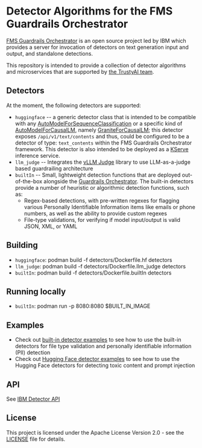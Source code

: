 # Detector Algorithms for the FMS Guardrails Orchestrator

[FMS Guardrails Orchestrator](https://github.com/foundation-model-stack/fms-guardrails-orchestrator) is an open source project led by IBM which provides a server for invocation of detectors on text generation input and output, and standalone detections. 

This repository is intended to provide a collection of detector algorithms and microservices that are supported by [the TrustyAI team](https://github.com/trustyai-explainability).

## Detectors

At the moment, the following detectors are supported:

- `huggingface` -- a generic detector class that is intended to be compatible with any [AutoModelForSequenceClassification](https://huggingface.co/docs/transformers/en/model_doc/auto#transformers.AutoModelForSequenceClassification) or a specific kind of [AutoModelForCausalLM](https://huggingface.co/docs/transformers/en/model_doc/auto#transformers.AutoModelForCausalLM), namely [GraniteForCausalLM](https://github.com/ibm-granite/granite-guardian); this detector exposes `/api/v1/text/contents` and thus, could be configured to be a detector of type: `text_contents` within the FMS Guardrails Orchestrator framework. This detector is also intended to be deployed as a [KServe](https://github.com/kserve/kserve) inference service. 
- `llm_judge` -- Integrates the [vLLM Judge](https://github.com/trustyai-explainability/vllm_judge) library to use LLM-as-a-judge based guardrailing architecture
- `builtIn` -- Small, lightweight detection functions that are deployed out-of-the-box alongside the [Guardrails Orchestrator](https://github.com/foundation-model-stack/fms-guardrails-orchestrator). The built-in detectors provide a number of heuristic or algorithmic detection functions, such as:
  - Regex-based detections, with pre-written regexes for flagging various Personally Identifiable Information items like emails or phone numbers, as well as the ability to provide custom regexes
  - File-type validations, for verifying if model input/output is valid JSON, XML, or YAML


## Building

* `huggingface`: podman build -f detectors/Dockerfile.hf detectors
* `llm_judge`: podman build -f detectors/Dockerfile.llm_judge detectors
* `builtIn`: podman build -f detectors/Dockerfile.builtIn detectors

## Running locally
* `builtIn`: podman run -p 8080:8080 $BUILT_IN_IMAGE

## Examples

- Check out [built-in detector examples](docs/builtIn_examples.md) to see how to use the built-in detectors for file type validation and personally identifiable information (PII) detection
- Check out [Hugging Face detector examples](docs/hf_examples.md) to see how to use the Hugging Face detectors for detecting toxic content and prompt injection 

## API
See [IBM Detector API](https://foundation-model-stack.github.io/fms-guardrails-orchestrator/?urls.primaryName=Detector+API)

## License

This project is licensed under the Apache License Version 2.0 - see the [LICENSE](./LICENSE) file for details.